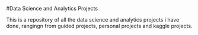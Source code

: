 #Data Science and Analytics Projects

This is a repository of all the data science and analytics projects i have done, rangingn from guided projects, personal projects and kaggle projects.

